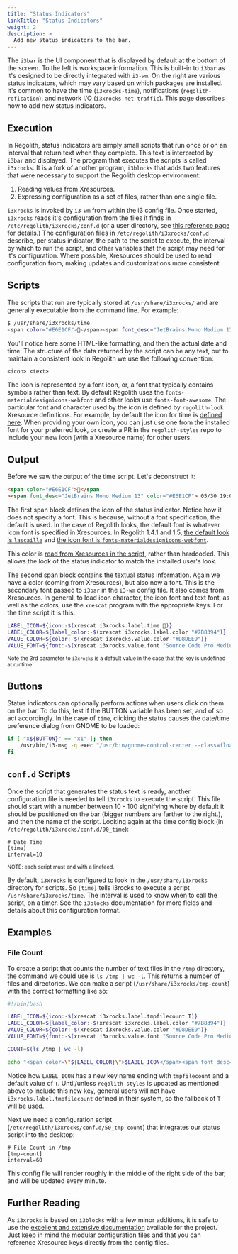 ```yaml
---
title: "Status Indicators"
linkTitle: "Status Indicators"
weight: 2
description: >
  Add new status indicators to the bar.
---
```


The `i3bar` is the UI component that is displayed by default at the bottom of the screen. To the left is workspace information. This is built-in to `i3bar` as it's designed to be directly integrated with `i3-wm`. On the right are various status indicators, which may vary based on which packages are installed. It's common to have the time (`i3xrocks-time`), notifications (`regolith-rofication`), and network I/O (`i3xrocks-net-traffic`). This page describes how to add new status indicators.

## Execution

In Regolith, status indicators are simply small scripts that run once or on an interval that return text when they complete. This text is interpreted by `i3bar` and displayed. The program that executes the scripts is called `i3xrocks`. It is a fork of another program, `i3blocks` that adds two features that were necessary to support the Regolith desktop environment:

1. Reading values from Xresources.
2. Expressing configuration as a set of files, rather than one single file.

`i3xrocks` is invoked by `i3-wm` from within the i3 config file. Once started, `i3xrocks` reads it's configuration from the files it finds in `/etc/regolith/i3xrocks/conf.d` (or a user directory, see [this reference page](../../reference/configurations/) for details.) The configuration files in `/etc/regolith/i3xrocks/conf.d` describe, per status indicator, the path to the script to execute, the interval by which to run the script, and other variables that the script may need for it's configuration. Where possible, Xresources should be used to read configuration from, making updates and customizations more consistent.

## Scripts

The scripts that run are typically stored at `/usr/share/i3xrocks/` and are generally executable from the command line. For example:

```bash
$ /usr/share/i3xrocks/time
<span color="#E6E1CF"></span><span font_desc="JetBrains Mono Medium 13" color="#E6E1CF"> 05/30 19:06 </span>
```

You'll notice here some HTML-like formatting, and then the actual date and time. The structure of the data returned by the script can be any text, but to maintain a consistent look in Regolith we use the following convention:

```
<icon> <text>
```

The icon is represented by a font icon, or, a font that typically contains symbols rather than text. By default Regolith uses the `fonts-materialdesignicons-webfont` and other looks use `fonts-font-awesome`. The particular font and character used by the icon is defined by `regolith-look` Xresource definitions. For example, by default the icon for time is [defined here](https://github.com/regolith-linux/regolith-styles/blob/master/lascaille/typeface#L22). When providing your own icon, you can just use one from the installed font for your preferred look, or create a PR in the `regolith-styles` repo to include your new icon (with a Xresource name) for other users.

## Output

Before we saw the output of the time script. Let's deconstruct it:

```html
<span color="#E6E1CF"></span
><span font_desc="JetBrains Mono Medium 13" color="#E6E1CF"> 05/30 19:06 </span>
```

The first span block defines the icon of the status indicator. Notice how it does not specify a font. This is because, without a font specification, the default is used. In the case of Regolith looks, the default font is whatever icon font is specified in Xresources. In Regolith 1.4.1 and 1.5, [the default look is `lascaille`](https://github.com/regolith-linux/regolith-styles/blob/master/Xresources/root) and [the icon font is `fonts-materialdesignicons-webfont`](https://github.com/regolith-linux/regolith-styles/blob/master/lascaille/typeface#L2).

This color is [read from Xresources in the script](https://github.com/regolith-linux/regolith-i3xrocks-config/blob/master/scripts/time#L38), rather than hardcoded. This allows the look of the status indicator to match the installed user's look.

The second span block contains the textual status information. Again we have a color (coming from Xresources), but also now a font. This is the secondary font passed to `i3bar` in the `i3-wm` config file. It also comes from Xresources. In general, to load icon character, the icon font and text font, as well as the colors, use the `xrescat` program with the appropriate keys. For the time script it is this:

```bash
LABEL_ICON=${icon:-$(xrescat i3xrocks.label.time )}
LABEL_COLOR=${label_color:-$(xrescat i3xrocks.label.color "#7B8394")}
VALUE_COLOR=${color:-$(xrescat i3xrocks.value.color "#D8DEE9")}
VALUE_FONT=${font:-$(xrescat i3xrocks.value.font "Source Code Pro Medium 13")}
```

<sub>Note the 3rd parameter to `i3xrocks` is a default value in the case that the key is undefined at runtime.</sub>

## Buttons

Status indicators can optionally perform actions when users click on them on the bar. To do this, test if the BUTTON variable has been set, and of so act accordingly. In the case of `time`, clicking the status causes the date/time preference dialog from GNOME to be loaded:

```bash
if [ "x${BUTTON}" == "x1" ]; then
    /usr/bin/i3-msg -q exec "/usr/bin/gnome-control-center --class=floating_window datetime"
fi
```

## `conf.d` Scripts

Once the script that generates the status text is ready, another configuration file is needed to tell `i3xrocks` to execute the script. This file should start with a number between 10 - 100 signifying where by default it should be positioned on the bar (bigger numbers are farther to the right.), and then the name of the script. Looking again at the time config block (in `/etc/regolith/i3xrocks/conf.d/90_time`):

```
# Date Time
[time]
interval=10

```

<sub>NOTE: each script must end with a linefeed.</sub>

By default, `i3xrocks` is configured to look in the `/usr/share/i3xrocks` directory for scripts. So `[time]` tells i3rocks to execute a script `/usr/share/i3xrocks/time`. The interval is used to know when to call the script, on a timer. See the `i3blocks` documentation for more fields and details about this configuration format.

## Examples

### File Count

To create a script that counts the number of text files in the `/tmp` directory, the command we could use is `ls /tmp | wc -l`. This returns a number of files and directories. We can make a script (`/usr/share/i3xrocks/tmp-count`) with the correct formatting like so:

```bash
#!/bin/bash

LABEL_ICON=${icon:-$(xrescat i3xrocks.label.tmpfilecount T)}
LABEL_COLOR=${label_color:-$(xrescat i3xrocks.label.color "#7B8394")}
VALUE_COLOR=${color:-$(xrescat i3xrocks.value.color "#D8DEE9")}
VALUE_FONT=${font:-$(xrescat i3xrocks.value.font "Source Code Pro Medium 13")}

COUNT=$(ls /tmp | wc -l)

echo "<span color=\"${LABEL_COLOR}\">$LABEL_ICON</span><span font_desc=\"${VALUE_FONT}\" color=\"${VALUE_COLOR}\">$COUNT</span>"
```

Notice how `LABEL_ICON` has a new key name ending with `tmpfilecount` and a default value of `T`. Until/unless `regolith-styles` is updated as mentioned above to include this new key, general users will not have `i3xrocks.label.tmpfilecount` defined in their system, so the fallback of `T` will be used.

Next we need a configuration script (`/etc/regolith/i3xrocks/conf.d/50_tmp-count`) that integrates our status script into the desktop:

```
# File Count in /tmp
[tmp-count]
interval=60
```

This config file will render roughly in the middle of the right side of the bar, and will be updated every minute.

## Further Reading

As `i3xrocks` is based on `i3blocks` with a few minor additions, it is safe to use the [excellent and extensive documentation](https://github.com/vivien/i3blocks) available for the project. Just keep in mind the modular configuration files and that you can reference Xresource keys directly from the config files.
